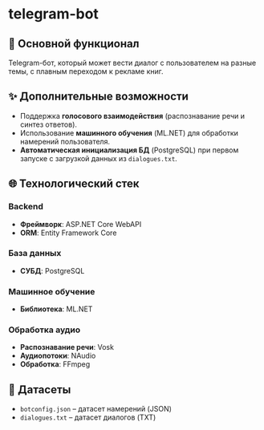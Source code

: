 # telegram-bot
## 📌 Основной функционал
Telegram-бот, который может вести диалог с пользователем на разные темы, с плавным переходом к рекламе книг.

## ✨ Дополнительные возможности
- Поддержка **голосового взаимодействия** (распознавание речи и синтез ответов).
- Использование **машинного обучения** (ML.NET) для обработки намерений пользователя.
- **Автоматическая инициализация БД** (PostgreSQL) при первом запуске с загрузкой данных из `dialogues.txt`.

## 🌐 Технологический стек
### Backend
- **Фреймворк**: ASP.NET Core WebAPI
- **ORM**: Entity Framework Core

### База данных
- **СУБД**: PostgreSQL

### Машинное обучение  
- **Библиотека**: ML.NET

### Обработка аудио
- **Распознавание речи**: Vosk
- **Аудиопотоки**: NAudio
- **Обработка**: FFmpeg

## 📂 Датасеты  
- `botconfig.json` – датасет намерений (JSON)
- `dialogues.txt` – датасет диалогов (TXT)
